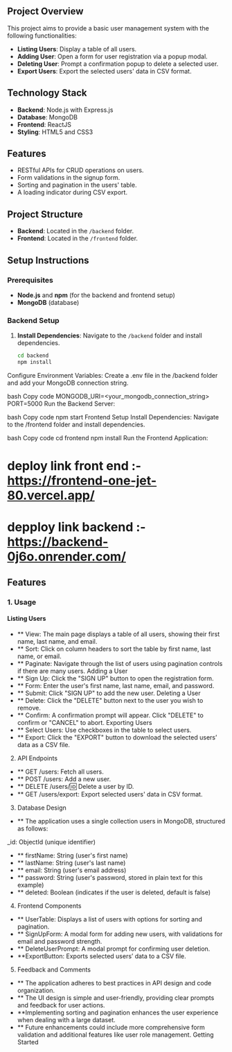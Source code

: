 ## Project Overview

This project aims to provide a basic user management system with the following functionalities:

- **Listing Users**: Display a table of all users.
- **Adding User**: Open a form for user registration via a popup modal.
- **Deleting User**: Prompt a confirmation popup to delete a selected user.
- **Export Users**: Export the selected users' data in CSV format.

## Technology Stack

- **Backend**: Node.js with Express.js
- **Database**: MongoDB
- **Frontend**: ReactJS
- **Styling**: HTML5 and CSS3

## Features

- RESTful APIs for CRUD operations on users.
- Form validations in the signup form.
- Sorting and pagination in the users' table.
- A loading indicator during CSV export.

## Project Structure

- **Backend**: Located in the `/backend` folder.
- **Frontend**: Located in the `/frontend` folder.

## Setup Instructions

### Prerequisites

- **Node.js** and **npm** (for the backend and frontend setup)
- **MongoDB** (database)

### Backend Setup

1. **Install Dependencies**: Navigate to the `/backend` folder and install dependencies.
   ```bash
   cd backend
   npm install
Configure Environment Variables: Create a .env file in the /backend folder and add your MongoDB connection string.

bash
Copy code
MONGODB_URI=<your_mongodb_connection_string>
PORT=5000
Run the Backend Server:

bash
Copy code
npm start
Frontend Setup
Install Dependencies: Navigate to the /frontend folder and install dependencies.

bash
Copy code
cd frontend
npm install
Run the Frontend Application:


# deploy link front end :- https://frontend-one-jet-80.vercel.app/
# depploy link backend :-  https://backend-0j6o.onrender.com/




## Features
### 1. Usage
#### Listing Users
- ** View: The main page displays a table of all users, showing their first name, last name, and email.
- ** Sort: Click on column headers to sort the table by first name, last name, or email.
- ** Paginate: Navigate through the list of users using pagination controls if there are many users.
Adding a User
- ** Sign Up: Click the "SIGN UP" button to open the registration form.
- ** Form: Enter the user's first name, last name, email, and password.
- ** Submit: Click "SIGN UP" to add the new user.
Deleting a User
- ** Delete: Click the "DELETE" button next to the user you wish to remove.
- ** Confirm: A confirmation prompt will appear. Click "DELETE" to confirm or "CANCEL" to abort.
Exporting Users
- ** Select Users: Use checkboxes in the table to select users.
- ** Export: Click the "EXPORT" button to download the selected users’ data as a CSV file.
2. API Endpoints
- ** GET /users: Fetch all users.
- ** POST /users: Add a new user.
- ** DELETE /users/:id: Delete a user by ID.
- ** GET /users/export: Export selected users' data in CSV format.
3. Database Design
- ** The application uses a single collection users in MongoDB, structured as follows:

_id: ObjectId (unique identifier)
- ** firstName: String (user's first name)
- ** lastName: String (user's last name)
- ** email: String (user's email address)
- ** password: String (user's password, stored in plain text for this example)
- ** deleted: Boolean (indicates if the user is deleted, default is false)
4. Frontend Components
- ** UserTable: Displays a list of users with options for sorting and pagination.
- ** SignUpForm: A modal form for adding new users, with validations for email and password strength.
- ** DeleteUserPrompt: A modal prompt for confirming user deletion.
- **ExportButton: Exports selected users’ data to a CSV file.
5. Feedback and Comments
- ** The application adheres to best practices in API design and code organization.
- ** The UI design is simple and user-friendly, providing clear prompts and feedback for user actions.
- **Implementing sorting and pagination enhances the user experience when dealing with a large dataset.
- ** Future enhancements could include more comprehensive form validation and additional features like user role management.
Getting Started
